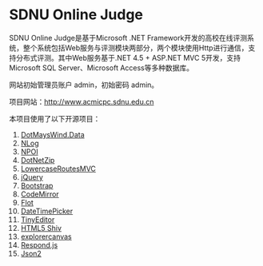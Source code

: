 # SDNU Online Judge
SDNU Online Judge是基于Microsoft .NET Framework开发的高校在线评测系统，整个系统包括Web服务与评测模块两部分，两个模块使用Http进行通信，支持分布式评测。其中Web服务基于.NET 4.5 + ASP.NET MVC 5开发，支持Microsoft SQL Server、Microsoft Access等多种数据库。

网站初始管理员账户 admin，初始密码 admin。

项目网站：http://www.acmicpc.sdnu.edu.cn

本项目使用了以下开源项目：

1. [DotMaysWind.Data](http://github.com/mayswind/DotMaysWind.Data)
2. [NLog](http://nlog-project.org)
3. [NPOI](http://github.com/tonyqus/npoi)
4. [DotNetZip](http://dotnetzip.codeplex.com)
5. [LowercaseRoutesMVC](http://lowercaseroutesmvc.codeplex.com)
6. [jQuery](http://jquery.com)
7. [Bootstrap](http://getbootstrap.com)
8. [CodeMirror](http://codemirror.net)
9. [Flot](http://www.flotcharts.org)
9. [DateTimePicker](http://xdsoft.net/jqplugins/datetimepicker)
10. [TinyEditor](http://www.leigeber.com/2010/02/javascript-wysiwyg-editor)
11. [HTML5 Shiv](http://code.google.com/p/html5shiv)
12. [explorercanvas](http://code.google.com/p/explorercanvas)
13. [Respond.js](http://j.mp/respondjs)
14. [Json2](https://github.com/douglascrockford/JSON-js)

